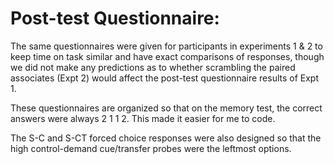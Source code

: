 # Post-test Questionnaire:

The same questionnaires were given for participants in experiments 1 & 2 to keep time on task similar and have exact comparisons of responses, though we did not make any predictions as to whether scrambling the paired associates (Expt 2) would affect the post-test questionnaire results of Expt 1.

These questionnaires are organized so that on the memory test, the correct answers were always 2 1 1 2. This made it easier for me to code.

The S-C and S-CT forced choice responses were also designed so that the high control-demand cue/transfer probes were the leftmost options.
